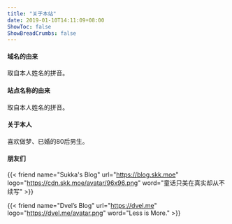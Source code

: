 ```yaml
---
title: "关于本站"
date: 2019-01-10T14:11:09+08:00
ShowToc: false
ShowBreadCrumbs: false
---
```


#### 域名的由来

取自本人姓名的拼音。

#### 站点名称的由来

取自本人姓名的拼音。

#### 关于本人

喜欢做梦、已婚的80后男生。

#### 朋友们


{{< friend name="Sukka's Blog" url="https://blog.skk.moe" logo="https://cdn.skk.moe/avatar/96x96.png" word="童话只美在真实却从不续写" >}}

{{< friend name="Dvel’s Blog" url="https://dvel.me" logo="https://dvel.me/avatar.png" word="Less is More." >}}